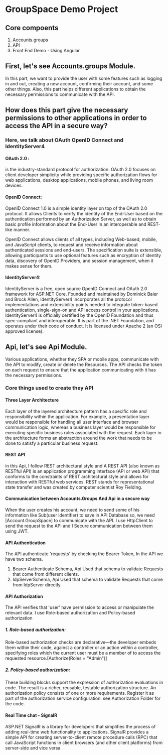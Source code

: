 # GroupSpace Demo Project
## Core compoents
 1. Accounts.groups 
 2. API 
 3. Front End Demo - Using Angular

## First, let's see Accounts.groups Module.
In this part, we want to provide the user with some features such as logging in and out, creating a new account, confirming their account, and some other things.
Also, this part helps different applications to obtain the necessary permissions to communicate with the API.

## How does this part give the necessary permissions to other applications in order to access the API in a secure way?
### Here, we talk about  OAuth   OpenID Connect and IdentityServer4
#### OAuth 2.0 :
is the industry-standard protocol for authorization. OAuth 2.0 focuses on client developer simplicity while providing 
specific authorization flows for web applications, desktop applications, mobile phones, and living room devices. 

#### OpenID Connect:
OpenID Connect 1.0 is a simple identity layer on top of the OAuth 2.0 protocol. It allows Clients to verify the identity of the End-User based on the authentication performed by an Authorization Server, as well as to obtain basic profile information about the End-User in an interoperable and REST-like manner.

OpenID Connect allows clients of all types, including Web-based, mobile, and JavaScript clients, to request and receive information about authenticated sessions and end-users. 
The specification suite is extensible, allowing participants to use optional features such as encryption of identity data, 
discovery of OpenID Providers, and session management, when it makes sense for them.

#### IdentityServer4:
IdentityServer is a free, open source OpenID Connect and OAuth 2.0 framework for ASP.NET Core. Founded and maintained by Dominick Baier and Brock Allen, 
IdentityServer4 incorporates all the protocol implementations and extensibility points needed to integrate token-based authentication, single-sign-on 
and API access control in your applications. 
IdentityServer4 is officially certified by the OpenID Foundation and thus spec-compliant and interoperable. 
It is part of the .NET Foundation, and operates under their code of conduct. It is licensed under Apache 2 (an OSI approved license).

## Api, let's see Api  Module.
Various applications, whether they  SPA or mobile apps, communicate with the API to modify, create or delete the Resources.
The API checks the token on each request to ensure that the application communicating with it has the necessary permissions.
### Core  things used to create they API
#### Three Layer Architecture
Each layer of the layered architecture pattern has a specific role and responsibility within the application. 
For example, a presentation layer would be responsible for handling all user interface and browser communication logic, 
whereas a business layer would be responsible for executing specific business rules associated with the request. 
Each layer in the architecture forms an abstraction around the work that needs to be done to satisfy a particular business request.
#### REST API 
in this Api, I follow REST architectural style and A REST API (also known as RESTful API) is an application programming interface (API or web API) that conforms to the constraints of REST architectural style and allows for interaction with RESTful web services. REST stands for representational state transfer and was created by computer scientist Roy Fielding.
#### Communication between Accounts.Groups And Api in a secure way
When the user creates his account, we need to send some of his information like Sub(user identifier) to save in API Database 
so, we need [Account.GroupSpace] to communicate with the API.
I use HttpClient to send the request to the API and I Secure communication between them using JWT. 

#### API Authentication
The API authenticate 'requests' by checking the Bearer Token,
In the API we have two schema.
1. Bearer Authenticate  Schema, Api Used that schema to validate Requests that come from different clients.
2. IdpServerSchema, Api Used that schema to validate Requests that come from IdpServer directly.

#### API Authorization
The API verifies that 'user' have permission to access or manipulate the relevant data.
I use Role-based authorization and Policy-based authorization
##### 1. Role-based authorization:
Role-based authorization checks are declarative—the developer embeds them within their code, against a controller or an action within a controller, specifying roles which the current user must be a member of to access the requested resource.[Authorize(Roles = "Admin")]
##### 2. Policy-based authorization:
These building blocks support the expression of authorization evaluations in code. The result is a richer, reusable, testable authorization structure.
An authorization policy consists of one or more requirements. Register it as part of the authorization service configuration.
 see Authorization Folder for the code.
 
 #### Real Time chat - SignalR
 ASP.NET SignalR is a library for  developers that simplifies the process of adding real-time web functionality to applications.
 SignalR provides a simple API for creating server-to-client remote procedure calls (RPC) that call JavaScript functions in client browsers (and other client platforms) from server-side and vice versa
 
